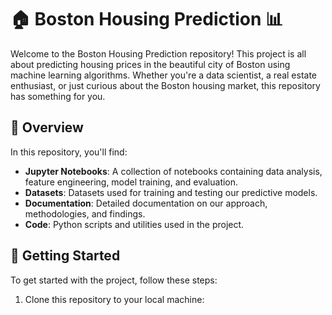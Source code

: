# 🏠 Boston Housing Prediction 📊

Welcome to the Boston Housing Prediction repository! This project is all about predicting housing prices in the beautiful city of Boston using machine learning algorithms. Whether you're a data scientist, a real estate enthusiast, or just curious about the Boston housing market, this repository has something for you.

## 📖 Overview

In this repository, you'll find:

- **Jupyter Notebooks**: A collection of notebooks containing data analysis, feature engineering, model training, and evaluation.
- **Datasets**: Datasets used for training and testing our predictive models.
- **Documentation**: Detailed documentation on our approach, methodologies, and findings.
- **Code**: Python scripts and utilities used in the project.

## 🚀 Getting Started

To get started with the project, follow these steps:

1. Clone this repository to your local machine:

